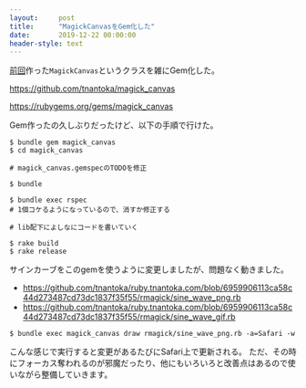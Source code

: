 ```yaml
---
layout:     post
title:      "MagickCanvasをGem化した"
date:       2019-12-22 00:00:00
header-style: text
---
```

[前回](https://ruby.tnantoka.com/entry/2019/12/20/213949)作った`MagickCanvas`というクラスを雑にGem化した。

<https://github.com/tnantoka/magick_canvas>

<https://rubygems.org/gems/magick_canvas>

Gem作ったの久しぶりだったけど、以下の手順で行けた。

```
$ bundle gem magick_canvas
$ cd magick_canvas

# magick_canvas.gemspecのTODOを修正

$ bundle

$ bundle exec rspec
# 1個コケるようになっているので、消すか修正する

# lib配下によしなにコードを書いていく

$ rake build
$ rake release
```

サインカーブをこのgemを使うように変更しましたが、問題なく動きました。

- <https://github.com/tnantoka/ruby.tnantoka.com/blob/6959906113ca58c44d273487cd73dc1837f35f55/rmagick/sine_wave_png.rb>
- <https://github.com/tnantoka/ruby.tnantoka.com/blob/6959906113ca58c44d273487cd73dc1837f35f55/rmagick/sine_wave_gif.rb>


```
$ bundle exec magick_canvas draw rmagick/sine_wave_png.rb -a=Safari -w

```

こんな感じで実行すると変更があるたびにSafari上で更新される。
ただ、その時にフォーカス奪われるのが邪魔だったり、他にもいろいろと改善点はあるので使いながら整備していきます。



